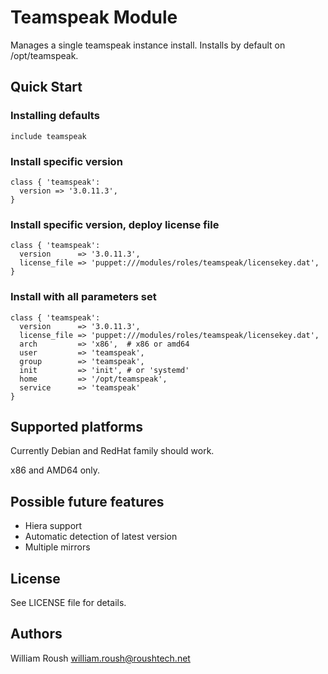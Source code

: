 # Teamspeak Module

Manages a single teamspeak instance install. Installs by default on /opt/teamspeak.

## Quick Start

### Installing defaults

```puppet
include teamspeak
```

### Install specific version

```puppet
class { 'teamspeak':
  version => '3.0.11.3',
}
```

### Install specific version, deploy license file

```puppet
class { 'teamspeak':
  version      => '3.0.11.3',
  license_file => 'puppet:///modules/roles/teamspeak/licensekey.dat',
}
```

### Install with all parameters set

```puppet
class { 'teamspeak':
  version      => '3.0.11.3',
  license_file => 'puppet:///modules/roles/teamspeak/licensekey.dat',
  arch         => 'x86',  # x86 or amd64
  user         => 'teamspeak',
  group        => 'teamspeak',
  init         => 'init', # or 'systemd'
  home         => '/opt/teamspeak',
  service      => 'teamspeak'
}
```

## Supported platforms

Currently Debian and RedHat family should work.

x86 and AMD64 only.

## Possible future features

* Hiera support
* Automatic detection of latest version
* Multiple mirrors

## License

See LICENSE file for details.

## Authors

William Roush <william.roush@roushtech.net>